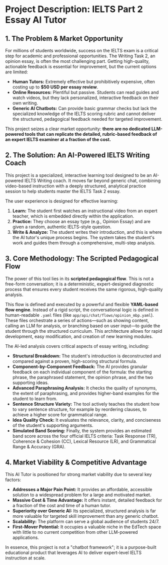 # Project Description: IELTS Part 2 Essay AI Tutor

## 1. The Problem & Market Opportunity

For millions of students worldwide, success on the IELTS exam is a critical step for academic and professional opportunities. The Writing Task 2, an opinion essay, is often the most challenging part. Getting high-quality, actionable feedback is essential for improvement, but the current options are limited:

*   **Human Tutors:** Extremely effective but prohibitively expensive, often costing up to **$50 USD per essay review**.
*   **Online Resources:** Plentiful but passive. Students can read guides and watch videos, but they lack personalized, interactive feedback on their own writing.
*   **Generic AI Chatbots:** Can provide basic grammar checks but lack the specialized knowledge of the IELTS scoring rubric and cannot deliver the structured, pedagogical feedback needed for targeted improvement.

This project seizes a clear market opportunity: **there are no dedicated LLM-powered tools that can replicate the detailed, rubric-based feedback of an expert IELTS examiner at a fraction of the cost.**

## 2. The Solution: An AI-Powered IELTS Writing Coach

This project is a specialized, interactive learning tool designed to be an AI-powered IELTS Writing coach. It moves far beyond generic chat, combining video-based instruction with a deeply structured, analytical practice session to help students master the IELTS Task 2 essay.

The user experience is designed for effective learning:
1.  **Learn:** The student first watches an instructional video from an expert teacher, which is embedded directly within the application.
2.  **Practice:** They choose an essay type (e.g., Opinion Essay) and are given a random, authentic IELTS-style question.
3.  **Write & Analyze:** The student writes their introduction, and this is where the AI tutor's unique process begins. The system takes the student's work and guides them through a comprehensive, multi-step analysis.

## 3. Core Methodology: The Scripted Pedagogical Flow

The power of this tool lies in its **scripted pedagogical flow**. This is not a free-form conversation; it is a deterministic, expert-designed diagnostic process that ensures every student receives the same rigorous, high-quality analysis.

This flow is defined and executed by a powerful and flexible **YAML-based flow engine**. Instead of a rigid script, the conversational logic is defined in human-readable `.yaml` files (like `app/api/chat/flows/opinion_mbp.yaml`). These files orchestrate a series of actions—such as showing content, calling an LLM for analysis, or branching based on user input—to guide the student through the structured curriculum. This architecture allows for rapid development, easy modification, and creation of new learning modules.

The AI-led analysis covers critical aspects of essay writing, including:

*   **Structural Breakdown:** The student's introduction is deconstructed and compared against a proven, high-scoring structural formula.
*   **Component-by-Component Feedback:** The AI provides granular feedback on each individual component of the formula: the starting phrase, the paraphrased statement, the opinion phrase, and the two supporting ideas.
*   **Advanced Paraphrasing Analysis:** It checks the quality of synonyms, the extent of paraphrasing, and provides higher-band examples for the student to learn from.
*   **Sentence Structure Variety:** The tool actively teaches the student how to vary sentence structure, for example by reordering clauses, to achieve a higher score for grammatical range.
*   **Idea Quality Check:** It evaluates the relevance, clarity, and conciseness of the student's supporting arguments.
*   **Simulated Band Scoring:** Finally, the system provides an estimated band score across the four official IELTS criteria: Task Response (TR), Coherence & Cohesion (CC), Lexical Resource (LR), and Grammatical Range & Accuracy (GRA).

## 4. Market Viability & Competitive Advantage

This AI Tutor is positioned for strong market viability due to several key factors:

*   **Addresses a Major Pain Point:** It provides an affordable, accessible solution to a widespread problem for a large and motivated market.
*   **Massive Cost & Time Advantage:** It offers instant, detailed feedback for a fraction of the cost and time of a human tutor.
*   **Superiority over Generic AI:** Its specialized, structured analysis is far more valuable for targeted skill improvement than any generic chatbot.
*   **Scalability:** The platform can serve a global audience of students 24/7.
*   **First-Mover Potential:** It occupies a valuable niche in the EdTech space with little to no current competition from other LLM-powered applications.

In essence, this project is not a "chatbot framework"; it is a purpose-built educational product that leverages AI to deliver expert-level IELTS instruction at scale.